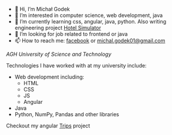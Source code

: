 - 👋 Hi, I’m Michał Godek
- 👀 I’m interested in computer science, web development, java
- 🌱 I’m currently learning css, angular, java, python. Also writing engineering project [Hotel Simulator](https://github.com/Hotel-Simulator/Hotel-Simulator)
- 💞️ I’m looking for job related to frontend or java
- 📫 How to reach me: [facebook](https://facebook.com/mchl.gdk) or michal.godek01@gmail.com

_AGH University of Science and Technology_ 

Technologies I have worked with at my university include:
* Web development including:
  * HTML
  * CSS
  * JS
  * Angular
* Java
* Python, NumPy, Pandas and other libraries


Checkout my angular [Trips](https://github.com/jagodek/Trips) project 

<!---
jagodek/jagodek is a ✨ special ✨ repository because its `README.md` (this file) appears on your GitHub profile.
You can click the Preview link to take a look at your changes.
--->
